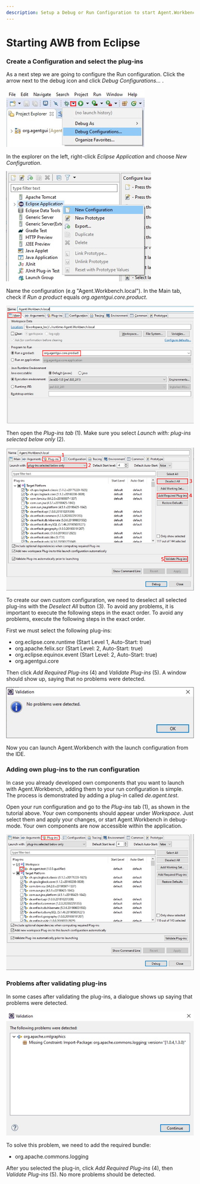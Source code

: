 ```yaml
---
description: Setup a Debug or Run Configuration to start Agent.Workbench from Eclipse
---
```


# Starting AWB from Eclipse

### Create a Configuration and select the plug-ins

As  a next step we are going to configure the Run configuration. Click the arrow next to the debug icon and click _Debug Configurations..._ .

![](../../.gitbook/assets/debugconfig.jpg)

In the explorer on the left, right-click _Eclipse Application_ and choose _New Configuration_.

![](../../.gitbook/assets/newlaunchconfig2.jpg)

Name the configuration \(e.g "Agent.Workbench.local"\). In the Main tab, check if _Run a product_ equals _org.agentgui.core.product_.

![](../../.gitbook/assets/newlaunchconfigmain.jpg)

Then open the _Plug-ins tab_ \(1\). Make sure you select _Launch with: plug-ins selected below only_ \(2\).

![2](../../.gitbook/assets/newlaunchconfig3.jpg)

To create our own custom configuration, we need to deselect all selected plug-ins with the _Deselect All_ button \(3\). To avoid any problems, it is important to execute the following steps in the exact order. To avoid any problems, execute the following steps in the exact order.

First we must select the following plug-ins:

* org.eclipse.core.runtime \(Start Level 1, Auto-Start: true\)
* org.apache.felix.scr \(Start Level: 2, Auto-Start: true\)
* org.eclipse.equinox.event \(Start Level: 2, Auto-Start: true\)
* org.agentgui.core

Then click _Add Required Plug-ins_ \(4\) and _Validate Plug-ins_ \(5\). A window should show up, saying that no problems were detected.

![](../../.gitbook/assets/confignoproblems.jpg)

Now you can launch Agent.Workbench with the launch configuration from the IDE.

### Adding own plug-ins to the run configuration

In case you already developed own components that you want to launch with Agent.Workbench, adding them to your run configuration is simple. The process is demonstrated by adding a plug-in called _de.agent.test_. 

Open your run configuration and go to the _Plug-ins_ tab \(1\), as shown in the tutorial above. Your own components should appear under _Workspace_. Just select them and apply your changes, or start Agent.Workbench in debug-mode. Your own components are now accessible within the application.

![](../../.gitbook/assets/addplugintotunconfig.jpg)

### Problems after validating plug-ins

In some cases after validating the plug-ins, a dialogue shows up saying that problems were detected.

![](../../.gitbook/assets/xmlgraphicsproblem.jpg)

To solve this problem, we need to add the required bundle:

* org.apache.commons.logging

After you selected the plug-in, click _Add Required Plug-ins_ \(4\), then _Validate Plug-ins_ \(5\). No more problems should be detected.

